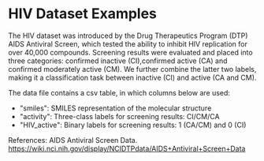 # HIV Dataset Examples

The HIV dataset was introduced by the Drug Therapeutics
Program (DTP) AIDS Antiviral Screen, which tested the ability
to inhibit HIV replication for over 40,000 compounds.
Screening results were evaluated and placed into three
categories: confirmed inactive (CI),confirmed active (CA) and
confirmed moderately active (CM). We further combine the
latter two labels, making it a classification task between
inactive (CI) and active (CA and CM).

The data file contains a csv table, in which columns below
are used:
- "smiles": SMILES representation of the molecular structure
- "activity": Three-class labels for screening results: CI/CM/CA
- "HIV_active": Binary labels for screening results: 1 (CA/CM) and 0 (CI)

References:
AIDS Antiviral Screen Data. https://wiki.nci.nih.gov/display/NCIDTPdata/AIDS+Antiviral+Screen+Data



